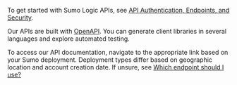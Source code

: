 To get started with Sumo Logic APIs, see [API Authentication, Endpoints, and Security](/docs/api/getting-started).

Our APIs are built with [OpenAPI](https://www.openapis.org/). You can generate client libraries in several languages and explore automated testing.

To access our API documentation, navigate to the appropriate link based on your Sumo deployment. Deployment types differ based on geographic location and account creation date. If unsure, see [Which endpoint should I use?](/docs/api/getting-started#which-endpoint-should-i-should-use)
